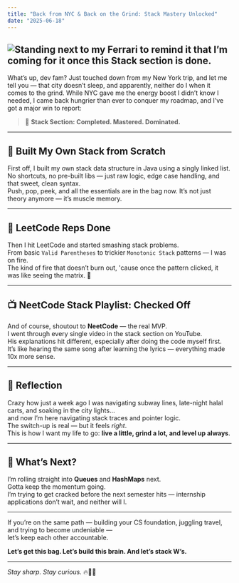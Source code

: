 ```yaml
---
title: "Back from NYC & Back on the Grind: Stack Mastery Unlocked"
date: "2025-06-18"
---
```


## ![Standing next to my Ferrari to remind it that I’m coming for it once this Stack section is done.](/newYork.jpeg)

What’s up, dev fam? Just touched down from my New York trip, and let me tell you — that city doesn’t sleep, and apparently, neither do I when it comes to the grind. While NYC gave me the energy boost I didn’t know I needed, I came back hungrier than ever to conquer my roadmap, and I’ve got a major win to report:

> 🚀 **Stack Section: Completed. Mastered. Dominated.**

---

## 🧱 Built My Own Stack from Scratch

First off, I built my own stack data structure in Java using a singly linked list.  
No shortcuts, no pre-built libs — just raw logic, edge case handling, and that sweet, clean syntax.  
Push, pop, peek, and all the essentials are in the bag now. It’s not just theory anymore — it’s muscle memory.

---

## 🧠 LeetCode Reps Done

Then I hit LeetCode and started smashing stack problems.  
From basic `Valid Parentheses` to trickier `Monotonic Stack` patterns — I was on fire.  
The kind of fire that doesn’t burn out, 'cause once the pattern clicked, it was like seeing the matrix. 🧩

---

## 📺 NeetCode Stack Playlist: Checked Off

And of course, shoutout to **NeetCode** — the real MVP.  
I went through every single video in the stack section on YouTube.  
His explanations hit different, especially after doing the code myself first.  
It’s like hearing the same song after learning the lyrics — everything made 10x more sense.

---

## 💭 Reflection

Crazy how just a week ago I was navigating subway lines, late-night halal carts, and soaking in the city lights...  
and now I’m here navigating stack traces and pointer logic.  
The switch-up is real — but it feels _right_.  
This is how I want my life to go: **live a little, grind a lot, and level up always**.

---

## 📌 What’s Next?

I’m rolling straight into **Queues** and **HashMaps** next.  
Gotta keep the momentum going.  
I’m trying to get cracked before the next semester hits — internship applications don’t wait, and neither will I.

---

If you’re on the same path — building your CS foundation, juggling travel, and trying to become undeniable —  
let’s keep each other accountable.

**Let’s get this bag. Let’s build this brain. And let’s stack W’s.**

---

_Stay sharp. Stay curious._ 🔥🧠🗽
